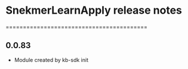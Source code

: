 # SnekmerLearnApply release notes
=========================================

0.0.83
-----
* Module created by kb-sdk init
